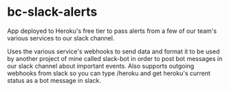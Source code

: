 # bc-slack-alerts
App deployed to Heroku's free tier to pass alerts from a few of our team's various services to our slack channel.

Uses the various service's webhooks to send data and format it to be used by another project of mine called slack-bot in order to post bot messages in our slack channel about important events. Also supports outgoing webhooks from slack so you can type /heroku and get heroku's current status as a bot message in slack.
